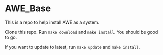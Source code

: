 # AWE_Base

This is a repo to help install AWE as a system.

Clone this repo. Run `make download` and `make install`. You should be
good to go.

If you want to update to latest, run `make update` and `make install`.